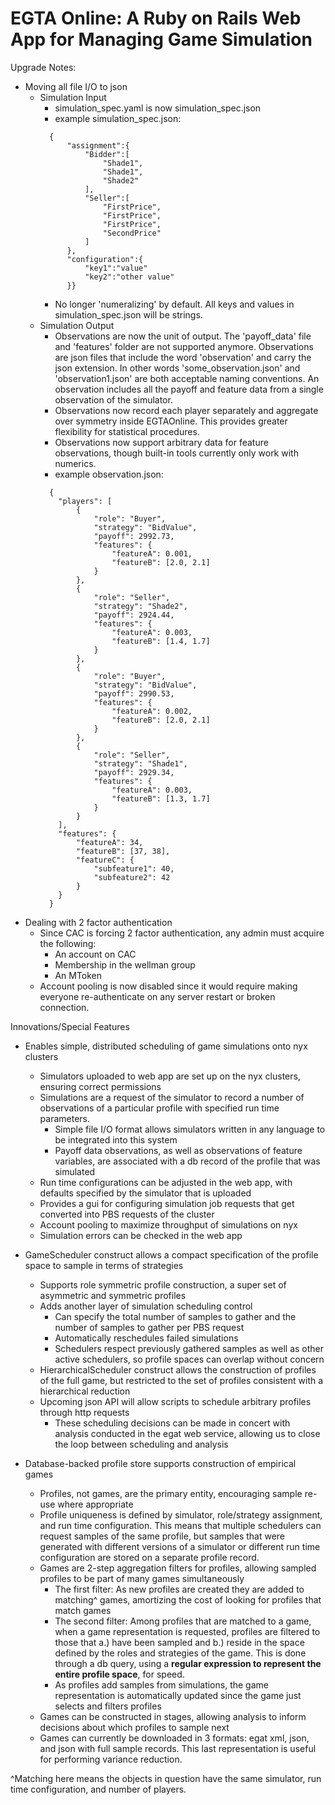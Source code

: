 EGTA Online: A Ruby on Rails Web App for Managing Game Simulation
=================================================================

Upgrade Notes:
* Moving all file I/O to json
  - Simulation Input
    + simulation\_spec.yaml is now simulation\_spec.json
    + example simulation\_spec.json:
    ```
      {
          "assignment":{
              "Bidder":[
                  "Shade1",
                  "Shade1",
                  "Shade2"
              ],
              "Seller":[
                  "FirstPrice",
                  "FirstPrice",
                  "FirstPrice",
                  "SecondPrice"
              ]
          },
          "configuration":{
              "key1":"value"
              "key2":"other value"
          }}
    ```
    + No longer 'numeralizing' by default.  All keys and values in simulation\_spec.json will be strings.
  - Simulation Output
    + Observations are now the unit of output.  The 'payoff_data' file and 'features' folder are not supported anymore.  Observations are json files that include the word 'observation' and carry the json extension.  In other words 'some\_observation.json' and 'observation1.json' are both acceptable naming conventions.  An observation includes all the payoff and feature data from a single observation of the simulator.
    + Observations now record each player separately and aggregate over symmetry inside EGTAOnline.  This provides greater flexibility for statistical procedures.
    + Observations now support arbitrary data for feature observations, though built-in tools currently only work with numerics.
    + example observation.json:
    ```
      {
      	"players": [
      		{
      			"role": "Buyer",
      			"strategy": "BidValue",
      			"payoff": 2992.73,
      			"features": {
      				"featureA": 0.001,
      				"featureB": [2.0, 2.1]
      			}
      		},
      		{
      			"role": "Seller",
      			"strategy": "Shade2",
      			"payoff": 2924.44,
      			"features": {
      				"featureA": 0.003,
      				"featureB": [1.4, 1.7]
      			}
      		},
      		{
      			"role": "Buyer",
      			"strategy": "BidValue",
      			"payoff": 2990.53,
      			"features": {
      				"featureA": 0.002,
      				"featureB": [2.0, 2.1]
      			}
      		},
      		{
      			"role": "Seller",
      			"strategy": "Shade1",
      			"payoff": 2929.34,
      			"features": {
      				"featureA": 0.003,
      				"featureB": [1.3, 1.7]
      			}
      		}
      	],
      	"features": {
      		"featureA": 34,
      		"featureB": [37, 38],
      		"featureC": {
      			"subfeature1": 40,
      			"subfeature2": 42
      		}
      	}
      }
    ```
* Dealing with 2 factor authentication
  - Since CAC is forcing 2 factor authentication, any admin must acquire the following:
    + An account on CAC
    + Membership in the wellman group
    + An MToken
  - Account pooling is now disabled since it would require making everyone re-authenticate on any server restart or broken connection.

Innovations/Special Features

* Enables simple, distributed scheduling of game simulations onto nyx clusters
  - Simulators uploaded to web app are set up on the nyx clusters, ensuring correct permissions
  - Simulations are a request of the simulator to record a number of observations of a particular profile with specified run time parameters.
      + Simple file I/O format allows simulators written in any language to be integrated into this system
      + Payoff data observations, as well as observations of feature variables, are associated with a db record of the profile that was simulated
  - Run time configurations can be adjusted in the web app, with defaults specified by the simulator that is uploaded
  - Provides a gui for configuring simulation job requests that get converted into PBS requests of the cluster
  - Account pooling to maximize throughput of simulations on nyx
  - Simulation errors can be checked in the web app


* GameScheduler construct allows a compact specification of the profile space to sample in terms of strategies
  - Supports role symmetric profile construction, a super set of asymmetric and symmetric profiles
  - Adds another layer of simulation scheduling control
      + Can specify the total number of samples to gather and the number of samples to gather per PBS request
      + Automatically reschedules failed simulations
      + Schedulers respect previously gathered samples as well as other active schedulers, so profile spaces can overlap without concern
  - HierarchicalScheduler construct allows the construction of profiles of the full game, but restricted to the set of profiles consistent with a hierarchical reduction
  - Upcoming json API will allow scripts to schedule arbitrary profiles through http requests
      + These scheduling decisions can be made in concert with analysis conducted in the egat web service, allowing us to close the loop between scheduling and analysis


* Database-backed profile store supports construction of empirical games
  - Profiles, not games, are the primary entity, encouraging sample re-use where appropriate
  - Profile uniqueness is defined by simulator, role/strategy assignment, and run time configuration.  This means that multiple schedulers can request samples of the same profile, but samples that were generated with different versions of a simulator or different run time configuration are stored on a separate profile record.
  - Games are 2-step aggregation filters for profiles, allowing sampled profiles to be part of many games simultaneously
      + The first filter: As new profiles are created they are added to matching^ games, amortizing the cost of looking for profiles that match games
      + The second filter: Among profiles that are matched to a game, when a game representation is requested, profiles are filtered to those that a.) have been sampled and b.) reside in the space defined by the roles and strategies of the game.  This is done through a db query, using a **regular expression to represent the entire profile space**, for speed.
      + As profiles add samples from simulations, the game representation is automatically updated since the game just selects and filters profiles
  - Games can be constructed in stages, allowing analysis to inform decisions about which profiles to sample next
  - Games can currently be downloaded in 3 formats: egat xml, json, and json with full sample records.  This last representation is useful for performing variance reduction.

^Matching here means the objects in question have the same simulator, run time configuration, and number of players.